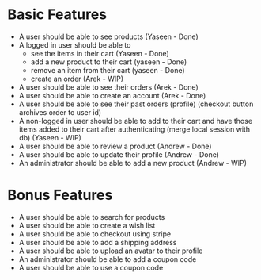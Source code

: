 # Basic Features

- A user should be able to see products (Yaseen - Done)
- A logged in user should be able to
  - see the items in their cart  (Yaseen - Done)
  - add a new product to their cart (yaseen - Done)
  - remove an item from their cart (yaseen - Done)
  - create an order (Arek - WIP)
- A user should be able to see their orders (Arek - Done)
- A user should be able to create an account (Arek - Done)
- A user should be able to see their past orders (profile) (checkout button archives order to user id)
- A non-logged in user should be able to add to their cart and have those items added to their cart after authenticating (merge local session with db) (Yaseen - WIP)
- A user should be able to review a product (Andrew - Done)
- A user should be able to update their profile (Andrew - Done)
- An administrator should be able to add a new product (Andrew - WIP)

# Bonus Features
- A user should be able to search for products
- A user should be able to create a wish list
- A user should be able to checkout using stripe
- A user should be able to add a shipping address
- A user should be able to upload an avatar to their profile
- An administrator should be able to add a coupon code
- A user should be able to use a coupon code


